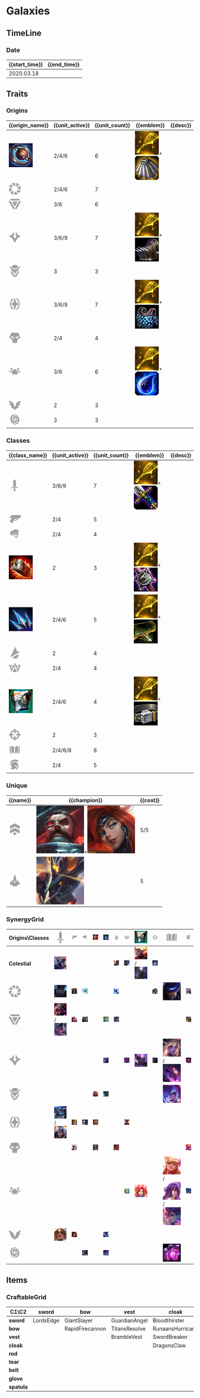 # Galaxies

## TimeLine
### Date
| {{start_time}} | {{end_time}} |
| -              | -            |
| 2020.03.18     |              |

## Traits
### Origins
| {{origin_name}}                                          | {{unit_active}} | {{unit_count}} | {{emblem}}                                                                                                    | {{desc}} |
| -                                                        | -               | -              | -                                                                                                             | -        |
| ![Celestial](../tfttraits/icon/set3/Celestial.png)       | 2/4/6           | 6              | ![Spatula](../tftitems/icon/set3/Spatula.png)+![NegatronCloak](../tftitems/icon/set3/NegatronCloak.png)       |          |
| ![Chrono](../tfttraits/icon/set3/Chrono.png)             | 2/4/6           | 7              |                                                                                                               |          |
| ![Cybernetic](../tfttraits/icon/set3/Cybernetic.png)     | 3/6             | 6              |                                                                                                               |          |
| ![DarkStar](../tfttraits/icon/set3/DarkStar.png)         | 3/6/9           | 7              | ![Spatula](../tftitems/icon/set3/Spatula.png)+![SparringGloves](../tftitems/icon/set3/SparringGloves.png)     |          |
| ![MechPilot](../tfttraits/icon/set3/MechPilot.png)       | 3               | 3              |                                                                                                               |          |
| ![Rebel](../tfttraits/icon/set3/Rebel.png)               | 3/6/9           | 7              | ![Spatula](../tftitems/icon/set3/Spatula.png)+![ChainVest](../tftitems/icon/set3/ChainVest.png)               |          |
| ![SpacePirate](../tfttraits/icon/set3/SpacePirate.png)   | 2/4             | 4              |                                                                                                               |          |
| ![StarGuardian](../tfttraits/icon/set3/StarGuardian.png) | 3/6             | 6              | ![Spatula](../tftitems/icon/set3/Spatula.png)+![Tearofthegoddess](../tftitems/icon/set3/Tearofthegoddess.png) |          |
| ![Valkyrie](../tfttraits/icon/set3/Valkyrie.png)         | 2               | 3              |                                                                                                               |          |
| ![Void](../tfttraits/icon/set3/Void.png)                 | 3               | 3              |                                                                                                               |          |

### Classes
| {{class_name}}                                             | {{unit_active}} | {{unit_count}} | {{emblem}}                                                                                                        | {{desc}} |
| -                                                          | -               | -              | -                                                                                                                 | -        |
| ![Blademaster](../tfttraits/icon/set3/Blademaster.png)     | 3/6/9           | 7              | ![Spatula](../tftitems/icon/set3/Spatula.png)+![BFSword](../tftitems/icon/set3/BFSword.png)                       |          |
| ![Blaster](../tfttraits/icon/set3/Blaster.png)             | 2/4             | 5              |                                                                                                                   |          |
| ![Brawler](../tfttraits/icon/set3/Brawler.png)             | 2/4             | 4              |                                                                                                                   |          |
| ![Demolitionist](../tfttraits/icon/set3/Demolitionist.png) | 2               | 3              | ![Spatula](../tftitems/icon/set3/Spatula.png)+![NeedlesslyLargeRod](../tftitems/icon/set3/NeedlesslyLargeRod.png) |          |
| ![Infiltrator](../tfttraits/icon/set3/Infiltrator.png)     | 2/4/6           | 5              | ![Spatula](../tftitems/icon/set3/Spatula.png)+![RecurveBow](../tftitems/icon/set3/RecurveBow.png)                 |          |
| ![ManaReaver](../tfttraits/icon/set3/ManaReaver.png)       | 2               | 4              |                                                                                                                   |          |
| ![Mystic](../tfttraits/icon/set3/Mystic.png)               | 2/4             | 4              |                                                                                                                   |          |
| ![Protector](../tfttraits/icon/set3/Protector.png)         | 2/4/6           | 4              | ![Spatula](../tftitems/icon/set3/Spatula.png)+![GiantsBelt](../tftitems/icon/set3/GiantsBelt.png)                 |          |
| ![Sniper](../tfttraits/icon/set3/Sniper.png)               | 2               | 3              |                                                                                                                   |          |
| ![Sorcerer](../tfttraits/icon/set3/Sorcerer.png)           | 2/4/6/8         | 8              |                                                                                                                   |          |
| ![Vanguard](../tfttraits/icon/set3/Vanguard.png)           | 2/4             | 5              |                                                                                                                   |          |

### Unique
| {{name}}                                           | {{champion}}                                                                                                    | {{cost}} |
| -                                                  | -                                                                                                               | -        |
| ![Mercenary](../tfttraits/icon/set3/Mercenary.png) | ![Gangplank](../tftchampions/icon/set3/Gangplank.png)+![MissFortune](../tftchampions/icon/set3/MissFortune.png) | 5/5      |
| ![Starship](../tfttraits/icon/set3/Starship.png)   | ![AurelionSol](../tftchampions/icon/set3/AurelionSol.png)                                                       | 5        |

### SynergyGrid
| ****Origins\Classes****                                      | **![Blademaster](../tfttraits/icon/set3/Blademaster.png)**                                        | **![Blaster](../tfttraits/icon/set3/Blaster.png)**        | **![Brawler](../tfttraits/icon/set3/Brawler.png)**      | **![Demolitionist](../tfttraits/icon/set3/Demolitionist.png)** | **![Infiltrator](../tfttraits/icon/set3/Infiltrator.png)** | **![ManaReaver](../tfttraits/icon/set3/ManaReaver.png)** | **![Mystic](../tfttraits/icon/set3/Mystic.png)** | **![Protector](../tfttraits/icon/set3/Protector.png)**                                          | **![Sniper](../tfttraits/icon/set3/Sniper.png)**  | **![Sorcerer](../tfttraits/icon/set3/Sorcerer.png)**                                                                                  | **![Vanguard](../tfttraits/icon/set3/Vanguard.png)**      |
| -                                                            | -                                                                                                 | -                                                         | -                                                       | -                                                              | -                                                          | -                                                        | -                                                | -                                                                                               | -                                                 | -                                                                                                                                     | -                                                         |
| **Celestial**                                                | ![Xayah](../tftchampions/icon/set3/Xayah.png)                                                     |                                                           |                                                         |                                                                |                                                            | ![Kassadin](../tftchampions/icon/set3/Kassadin.png)      | ![Lulu](../tftchampions/icon/set3/Lulu.png)      | ![Rakan](../tftchampions/icon/set3/Rakan.png)/![XinZhao](../tftchampions/icon/set3/XinZhao.png) | ![Ashe](../tftchampions/icon/set3/Ashe.png)       |                                                                                                                                       |                                                           |
| **![Chrono](../tfttraits/icon/set3/Chrono.png)**             | ![Shen](../tftchampions/icon/set3/Shen.png)                                                       | ![Ezreal](../tftchampions/icon/set3/Ezreal.png)           | ![Blitzcrank](../tftchampions/icon/set3/Blitzcrank.png) |                                                                |                                                            | ![Thresh](../tftchampions/icon/set3/Thresh.png)          |                                                  |                                                                                                 | ![Caitlyn](../tftchampions/icon/set3/Caitlyn.png) | ![TwistedFate](../tftchampions/icon/set3/TwistedFate.png)                                                                             | ![MonkeyKing](../tftchampions/icon/set3/MonkeyKing.png)   |
| **![Cybernetic](../tfttraits/icon/set3/Cybernetic.png)**     | ![Fiora](../tftchampions/icon/set3/Fiora.png)/![Irelia](../tftchampions/icon/set3/Irelia.png)     | ![Lucian](../tftchampions/icon/set3/Lucian.png)           | ![Vi](../tftchampions/icon/set3/Vi.png)                 |                                                                | ![Ekko](../tftchampions/icon/set3/Ekko.png)                | ![Irelia](../tftchampions/icon/set3/Irelia.png)          |                                                  |                                                                                                 |                                                   |                                                                                                                                       | ![Leona](../tftchampions/icon/set3/Leona.png)             |
| **![DarkStar](../tfttraits/icon/set3/DarkStar.png)**         |                                                                                                   |                                                           |                                                         |                                                                | ![Shaco](../tftchampions/icon/set3/Shaco.png)              |                                                          | ![Karma](../tftchampions/icon/set3/Karma.png)    | ![JarvanIV](../tftchampions/icon/set3/JarvanIV.png)                                             | ![Jhin](../tftchampions/icon/set3/Jhin.png)       | ![Lux](../tftchampions/icon/set3/Lux.png)/![Xerath](../tftchampions/icon/set3/Xerath.png)                                             | ![Mordekaiser](../tftchampions/icon/set3/Mordekaiser.png) |
| **![MechPilot](../tfttraits/icon/set3/MechPilot.png)**       |                                                                                                   |                                                           |                                                         | ![Rumble](../tftchampions/icon/set3/Rumble.png)                | ![Fizz](../tftchampions/icon/set3/Fizz.png)                |                                                          |                                                  |                                                                                                 |                                                   | ![Annie](../tftchampions/icon/set3/Annie.png)                                                                                         |                                                           |
| **![Rebel](../tfttraits/icon/set3/Rebel.png)**               | ![MasterYi](../tftchampions/icon/set3/MasterYi.png)/![Yasuo](../tftchampions/icon/set3/Yasuo.png) | ![Jinx](../tftchampions/icon/set3/Jinx.png)               | ![Malphite](../tftchampions/icon/set3/Malphite.png)     | ![Ziggs](../tftchampions/icon/set3/Ziggs.png)                  |                                                            |                                                          | ![Sona](../tftchampions/icon/set3/Sona.png)      |                                                                                                 |                                                   |                                                                                                                                       |                                                           |
| **![SpacePirate](../tfttraits/icon/set3/SpacePirate.png)**   |                                                                                                   | ![Graves](../tftchampions/icon/set3/Graves.png)           |                                                         | ![Gangplank](../tftchampions/icon/set3/Gangplank.png)          |                                                            | ![Darius](../tftchampions/icon/set3/Darius.png)          |                                                  |                                                                                                 |                                                   |                                                                                                                                       | ![Jayce](../tftchampions/icon/set3/Jayce.png)             |
| **![StarGuardian](../tfttraits/icon/set3/StarGuardian.png)** |                                                                                                   |                                                           |                                                         |                                                                |                                                            |                                                          | ![Soraka](../tftchampions/icon/set3/Soraka.png)  | ![Neeko](../tftchampions/icon/set3/Neeko.png)                                                   |                                                   | ![Ahri](../tftchampions/icon/set3/Ahri.png)/![Syndra](../tftchampions/icon/set3/Syndra.png)/![Zoe](../tftchampions/icon/set3/Zoe.png) | ![Poppy](../tftchampions/icon/set3/Poppy.png)             |
| **![Valkyrie](../tfttraits/icon/set3/Valkyrie.png)**         | ![Kayle](../tftchampions/icon/set3/Kayle.png)                                                     | ![MissFortune](../tftchampions/icon/set3/MissFortune.png) |                                                         |                                                                | ![Kaisa](../tftchampions/icon/set3/Kaisa.png)              |                                                          |                                                  |                                                                                                 |                                                   |                                                                                                                                       |                                                           |
| **![Void](../tfttraits/icon/set3/Void.png)**                 |                                                                                                   |                                                           | ![Chogath](../tftchampions/icon/set3/Chogath.png)       |                                                                | ![KhaZix](../tftchampions/icon/set3/KhaZix.png)            |                                                          |                                                  |                                                                                                 |                                                   | ![Velkoz](../tftchampions/icon/set3/Velkoz.png)                                                                                       |                                                           |

## Items
### CraftableGrid
| ****C1\C2**** | **sword** | **bow**         | **vest**      | **cloak**        | **rod**               | **tear**       | **belt**       | **glove**      | **spatula**          |
| -             | -         | -               | -             | -                | -                     | -              | -              | -              | -                    |
| **sword**     | LordsEdge | GiantSlayer     | GuardianAngel | Bloodthirster    | HextechGunblade       | SpearofShojin  | ZekesHerald    | InfinityEdge   | BladeoftheRuinedKing |
| **bow**       |           | RapidFirecannon | TitansResolve | RunaansHurricane | GuinsoosRageblade     | StatikkShiv    | ZzRotPortal    | LastWhisper    | Infiltrator          |
| **vest**      |           |                 | BrambleVest   | SwordBreaker     | LocketoftheIronSolari | FrozenHeart    | RedBuff        | Shroud         | RebelMedal           |
| **cloak**     |           |                 |               | DragonsClaw      | IonicSpark            | Chalice        | Zephyr         | Quicksilver    | Celestial            |
| **rod**       |           |                 |               |                  | RabadonsDeathcap      | LudensEcho     | Morellonomicon | ArcaneGauntlet | Demolitionist        |
| **tear**      |           |                 |               |                  |                       | SeraphsEmbrace | Redemption     | HandofJustice  | Starguardian         |
| **belt**      |           |                 |               |                  |                       |                | WarmogsArmor   | Backhand       | Protector            |
| **glove**     |           |                 |               |                  |                       |                |                | ThiefsGloves   | Darkstar             |
| **spatula**   |           |                 |               |                  |                       |                |                |                | ForceofNature        |